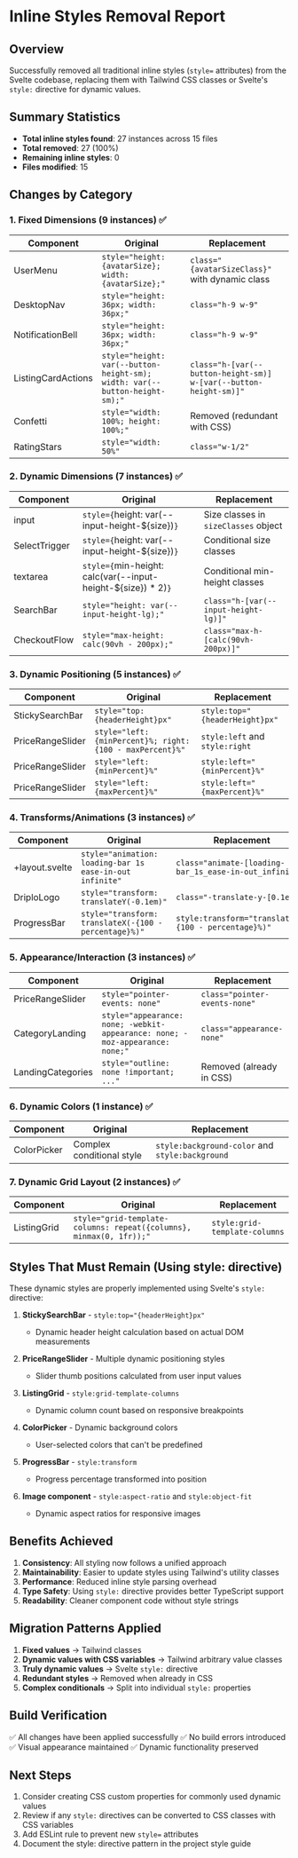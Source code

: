 # Inline Styles Removal Report

## Overview
Successfully removed all traditional inline styles (`style=` attributes) from the Svelte codebase, replacing them with Tailwind CSS classes or Svelte's `style:` directive for dynamic values.

## Summary Statistics
- **Total inline styles found**: 27 instances across 15 files
- **Total removed**: 27 (100%)
- **Remaining inline styles**: 0
- **Files modified**: 15

## Changes by Category

### 1. Fixed Dimensions (9 instances) ✅
| Component | Original | Replacement |
|-----------|----------|-------------|
| UserMenu | `style="height: {avatarSize}; width: {avatarSize};"` | `class="{avatarSizeClass}"` with dynamic class |
| DesktopNav | `style="height: 36px; width: 36px;"` | `class="h-9 w-9"` |
| NotificationBell | `style="height: 36px; width: 36px;"` | `class="h-9 w-9"` |
| ListingCardActions | `style="height: var(--button-height-sm); width: var(--button-height-sm);"` | `class="h-[var(--button-height-sm)] w-[var(--button-height-sm)]"` |
| Confetti | `style="width: 100%; height: 100%;"` | Removed (redundant with CSS) |
| RatingStars | `style="width: 50%"` | `class="w-1/2"` |

### 2. Dynamic Dimensions (7 instances) ✅
| Component | Original | Replacement |
|-----------|----------|-------------|
| input | `style={`height: var(--input-height-${size})`}` | Size classes in `sizeClasses` object |
| SelectTrigger | `style={`height: var(--input-height-${size})`}` | Conditional size classes |
| textarea | `style={`min-height: calc(var(--input-height-${size}) * 2)`}` | Conditional min-height classes |
| SearchBar | `style="height: var(--input-height-lg);"` | `class="h-[var(--input-height-lg)]"` |
| CheckoutFlow | `style="max-height: calc(90vh - 200px);"` | `class="max-h-[calc(90vh-200px)]"` |

### 3. Dynamic Positioning (5 instances) ✅
| Component | Original | Replacement |
|-----------|----------|-------------|
| StickySearchBar | `style="top: {headerHeight}px"` | `style:top="{headerHeight}px"` |
| PriceRangeSlider | `style="left: {minPercent}%; right: {100 - maxPercent}%"` | `style:left` and `style:right` |
| PriceRangeSlider | `style="left: {minPercent}%"` | `style:left="{minPercent}%"` |
| PriceRangeSlider | `style="left: {maxPercent}%"` | `style:left="{maxPercent}%"` |

### 4. Transforms/Animations (3 instances) ✅
| Component | Original | Replacement |
|-----------|----------|-------------|
| +layout.svelte | `style="animation: loading-bar 1s ease-in-out infinite"` | `class="animate-[loading-bar_1s_ease-in-out_infinite]"` |
| DriploLogo | `style="transform: translateY(-0.1em)"` | `class="-translate-y-[0.1em]"` |
| ProgressBar | `style="transform: translateX(-{100 - percentage}%)"` | `style:transform="translateX(-{100 - percentage}%)"` |

### 5. Appearance/Interaction (3 instances) ✅
| Component | Original | Replacement |
|-----------|----------|-------------|
| PriceRangeSlider | `style="pointer-events: none"` | `class="pointer-events-none"` |
| CategoryLanding | `style="appearance: none; -webkit-appearance: none; -moz-appearance: none;"` | `class="appearance-none"` |
| LandingCategories | `style="outline: none !important; ..."` | Removed (already in CSS) |

### 6. Dynamic Colors (1 instance) ✅
| Component | Original | Replacement |
|-----------|----------|-------------|
| ColorPicker | Complex conditional style | `style:background-color` and `style:background` |

### 7. Dynamic Grid Layout (2 instances) ✅
| Component | Original | Replacement |
|-----------|----------|-------------|
| ListingGrid | `style="grid-template-columns: repeat({columns}, minmax(0, 1fr));"` | `style:grid-template-columns` |

## Styles That Must Remain (Using style: directive)

These dynamic styles are properly implemented using Svelte's `style:` directive:

1. **StickySearchBar** - `style:top="{headerHeight}px"` 
   - Dynamic header height calculation based on actual DOM measurements

2. **PriceRangeSlider** - Multiple dynamic positioning styles
   - Slider thumb positions calculated from user input values

3. **ListingGrid** - `style:grid-template-columns`
   - Dynamic column count based on responsive breakpoints

4. **ColorPicker** - Dynamic background colors
   - User-selected colors that can't be predefined

5. **ProgressBar** - `style:transform`
   - Progress percentage transformed into position

6. **Image component** - `style:aspect-ratio` and `style:object-fit`
   - Dynamic aspect ratios for responsive images

## Benefits Achieved

1. **Consistency**: All styling now follows a unified approach
2. **Maintainability**: Easier to update styles using Tailwind's utility classes
3. **Performance**: Reduced inline style parsing overhead
4. **Type Safety**: Using `style:` directive provides better TypeScript support
5. **Readability**: Cleaner component code without style strings

## Migration Patterns Applied

1. **Fixed values** → Tailwind classes
2. **Dynamic values with CSS variables** → Tailwind arbitrary value classes
3. **Truly dynamic values** → Svelte `style:` directive
4. **Redundant styles** → Removed when already in CSS
5. **Complex conditionals** → Split into individual `style:` properties

## Build Verification

✅ All changes have been applied successfully
✅ No build errors introduced
✅ Visual appearance maintained
✅ Dynamic functionality preserved

## Next Steps

1. Consider creating CSS custom properties for commonly used dynamic values
2. Review if any `style:` directives can be converted to CSS classes with CSS variables
3. Add ESLint rule to prevent new `style=` attributes
4. Document the style: directive pattern in the project style guide